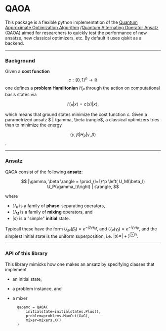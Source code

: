 # QAOA

This package is a flexible python implementation of the [Quantum Approximate Optimization Algorithm](https://arxiv.org/pdf/1411.4028.pdf) /[Quantum Alternating Operator Ansatz](https://arxiv.org/pdf/1709.03489.pdf)  (QAOA) aimed for researchers to quickly test the performance of new ansätze, new classical optimizers, etc. By default it uses qiskit as a backend.


***
### Background
Given a **cost function** 
$$c: \{ 0, 1\}^n \rightarrow \mathbb{R}$$
one defines a **problem Hamiltonian** $H_P$ through the action on computational basis states via

$$ H_P |x\rangle = c(x) |x\rangle,$$

which means that ground states minimize the cost function $c$.
Given a parametrized ansatz $ | \gamma, \beta \rangle$, a classical optimizers tries than to minimize the energy

$$ \langle \gamma, \beta | H_P | \gamma, \beta \rangle$$.

***
### Ansatz
QAOA consist of the following **ansatz**:

$$ |\gamma, \beta \rangle = \prod_{l=1}^p \left( U_M(\beta_l) U_P(\gamma_l)\right) | s\rangle, $$

where

- $U_P$ is a family of **phase**-separating operators,
- $U_M$ is a family of **mixing** operators, and
- $|s\rangle$ is a "simple" **initial** state.

Typicall these have the form
$U_M(\beta_l)=e^{-i\beta_l H_M}$,  and $U_P(\gamma_l)=e^{-i\gamma_l H_P}$, and the simplest initial state is the uniform superposition, i.e. $| s \rangle = |+\rangle^{\otimes n}$. 

***
### API of this library

This library mimicks how one makes an ansatz by specifying classes that implement

- an initial state,
- a problem instance, and
- a mixer

		qaoamc = QAOA(
			initialstate=initialstates.Plus(),
			problem=problems.MaxCut(G=G),
			mixer=mixers.X()
		)

